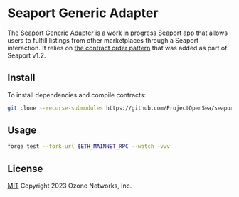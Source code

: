 # Seaport Generic Adapter

The Seaport Generic Adapter is a work in progress Seaport app that allows users to fulfill listings from other marketplaces through a Seaport interaction.  It relies on [the contract order pattern](https://github.com/ProjectOpenSea/seaport/blob/main/docs/SeaportDocumentation.md#contract-orders) that was added as part of Seaport v1.2.

## Install

To install dependencies and compile contracts:

```bash
git clone --recurse-submodules https://github.com/ProjectOpenSea/seaport-generic-adapter && cd seaport-generic-adapter && forge build
```

## Usage

```bash
forge test --fork-url $ETH_MAINNET_RPC --watch -vvv
```

## License

[MIT](LICENSE) Copyright 2023 Ozone Networks, Inc.
